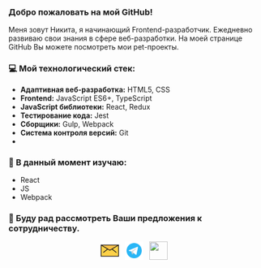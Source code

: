### Добро пожаловать на мой GitHub!  
Меня зовут Никита, я начинающий Frontend-разработчик. Ежедневно развиваю свои знания в сфере веб-разработки. На моей странице GitHub Вы можете посмотреть мои pet-проекты.  

### 💻 Мой технологический стек:
- **Адаптивная веб-разработка:** HTML5, CSS
- **Frontend:** JavaScript ES6+, TypeScript
- **JavaScript библиотеки:** React, Redux
- **Тестирование кода:** Jest
- **Сборщики:** Gulp, Webpack
- **Система контроля версий:** Git
- 
### 🔎 В данный момент изучаю:
- React
- JS
- Webpack

### 💌 Буду рад рассмотреть Ваши предложения к сотрудничеству.

<p align="center">
<a href="mailto:ds.carpowaleks2@gmail.com"><img height="36" width="36" src="./mail.svg"></a>&nbsp;&nbsp;
<a href="https://t.me/LargeBro"><img height="36" width="36" src="./telegram.svg"></a>&nbsp;&nbsp;
<a href="https://www.linkedin.com/in/largebro/"><img height="36" width="36" src="./linkedIn.svg"></a>&nbsp;&nbsp;
